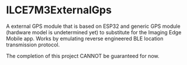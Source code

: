 # ILCE7M3ExternalGps

A external GPS module that is based on ESP32 and generic GPS module (hardware model is undetermined yet) to substitute for the Imaging Edge Mobile app. Works by emulating reverse engineered BLE location transmission protocol.

The completion of this project CANNOT be guaranteed for now.
